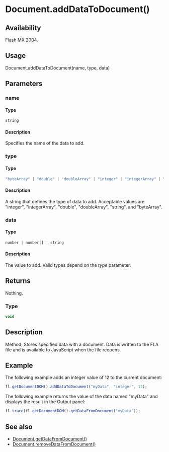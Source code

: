 # Document.addDataToDocument()

## Availability

Flash MX 2004.

## Usage

Document.addDataToDocument(name, type, data)

## Parameters

### **name**

#### Type

```typescript
string
```

#### Description

Specifies the name of the data to add.

### **type**

#### Type

```typescript
"byteArray" | "double" | "doubleArray" | "integer" | "integerArray" | "string"
```

#### Description

A string that defines the type of data to add. Acceptable values are "integer", "integerArray", "double", "doubleArray", "string", and "byteArray".

### **data**

#### Type

```typescript
number | number[] | string
```

#### Description

The value to add. Valid types depend on the *type* parameter.

## Returns

Nothing.

### Type

```typescript
void
```

## Description

Method; Stores specified data with a document. Data is written to the FLA file and is available to JavaScript when the file reopens.

## Example

The following example adds an integer value of 12 to the current document:

```javascript
fl.getDocumentDOM().addDataToDocument("myData", "integer", 12);
```

The following example returns the value of the data named "myData" and displays the result in the Output panel:

```javascript
fl.trace(fl.getDocumentDOM().getDataFromDocument("myData"));
```

## See also

- [Document.getDataFromDocument()](../Document_object/Document76.md)
- [Document.removeDataFromDocument()](../Document_object/Document250.md)
